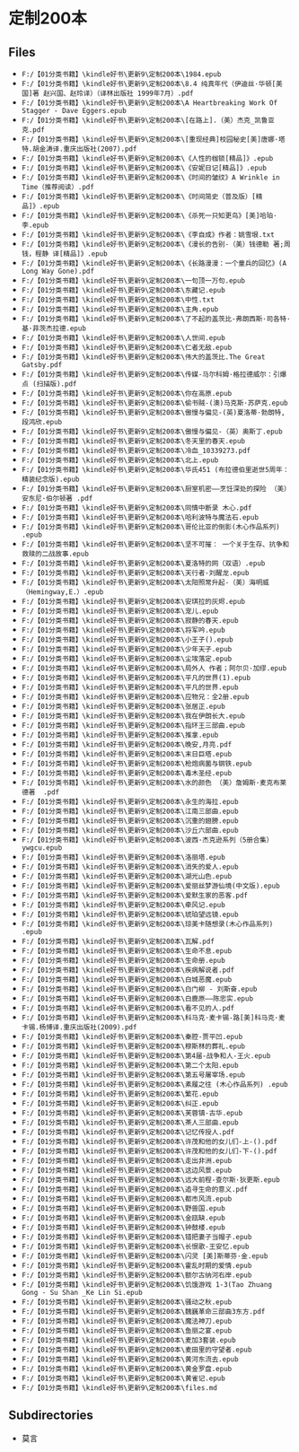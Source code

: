 # 定制200本

## Files

- `F:/【01分类书籍】\kindle好书\更新9\定制200本\1984.epub`
- `F:/【01分类书籍】\kindle好书\更新9\定制200本\8.4 纯真年代（伊迪丝·华顿[美国]著 赵兴国、赵玲译）（译林出版社 1999年7月）.pdf`
- `F:/【01分类书籍】\kindle好书\更新9\定制200本\A Heartbreaking Work Of Stagger - Dave Eggers.epub`
- `F:/【01分类书籍】\kindle好书\更新9\定制200本\[在路上].（美）杰克_凯鲁亚克.pdf`
- `F:/【01分类书籍】\kindle好书\更新9\定制200本\[重现经典]校园秘史[美]唐娜·塔特.胡金涛译.重庆出版社(2007).pdf`
- `F:/【01分类书籍】\kindle好书\更新9\定制200本\《人性的枷锁[精品]》.epub`
- `F:/【01分类书籍】\kindle好书\更新9\定制200本\《安妮日记[精品]》.epub`
- `F:/【01分类书籍】\kindle好书\更新9\定制200本\《时间的皱纹》A Wrinkle in Time（推荐阅读）.pdf`
- `F:/【01分类书籍】\kindle好书\更新9\定制200本\《时间简史（普及版）[精品]》.epub`
- `F:/【01分类书籍】\kindle好书\更新9\定制200本\《杀死一只知更鸟》[美]哈珀·李.epub`
- `F:/【01分类书籍】\kindle好书\更新9\定制200本\《李自成》作者：姚雪垠.txt`
- `F:/【01分类书籍】\kindle好书\更新9\定制200本\《漫长的告别-（美）钱德勒 著;周钱，程静 译[精品]》.epub`
- `F:/【01分类书籍】\kindle好书\更新9\定制200本\《长路漫漫：一个童兵的回忆》(A Long Way Gone).pdf`
- `F:/【01分类书籍】\kindle好书\更新9\定制200本\一句顶一万句.epub`
- `F:/【01分类书籍】\kindle好书\更新9\定制200本\东藏记.epub`
- `F:/【01分类书籍】\kindle好书\更新9\定制200本\中性.txt`
- `F:/【01分类书籍】\kindle好书\更新9\定制200本\主角.epub`
- `F:/【01分类书籍】\kindle好书\更新9\定制200本\了不起的盖茨比-弗朗西斯·司各特·基·菲茨杰拉德.epub`
- `F:/【01分类书籍】\kindle好书\更新9\定制200本\人世间.epub`
- `F:/【01分类书籍】\kindle好书\更新9\定制200本\仁者无敌.epub`
- `F:/【01分类书籍】\kindle好书\更新9\定制200本\伟大的盖茨比.The Great Gatsby.pdf`
- `F:/【01分类书籍】\kindle好书\更新9\定制200本\传媒-马尔科姆·格拉德威尔：引爆点 (扫描版).pdf`
- `F:/【01分类书籍】\kindle好书\更新9\定制200本\你在高原.epub`
- `F:/【01分类书籍】\kindle好书\更新9\定制200本\偷书贼-(澳)马克斯·苏萨克.epub`
- `F:/【01分类书籍】\kindle好书\更新9\定制200本\傲慢与偏见-(英)夏洛蒂·勃朗特,段鸿欣.epub`
- `F:/【01分类书籍】\kindle好书\更新9\定制200本\傲慢与偏见-（英）奥斯丁.epub`
- `F:/【01分类书籍】\kindle好书\更新9\定制200本\冬天里的春天.epub`
- `F:/【01分类书籍】\kindle好书\更新9\定制200本\冷血_10339273.pdf`
- `F:/【01分类书籍】\kindle好书\更新9\定制200本\北上.epub`
- `F:/【01分类书籍】\kindle好书\更新9\定制200本\华氏451 (布拉德伯里逝世5周年：精装纪念版).epub`
- `F:/【01分类书籍】\kindle好书\更新9\定制200本\厨室机密——烹饪深处的探险 （美）安东尼·伯尔顿著 .pdf`
- `F:/【01分类书籍】\kindle好书\更新9\定制200本\同情中断录 木心.pdf`
- `F:/【01分类书籍】\kindle好书\更新9\定制200本\哈利波特与魔法石.epub`
- `F:/【01分类书籍】\kindle好书\更新9\定制200本\哥伦比亚的倒影(木心作品系列) .epub`
- `F:/【01分类书籍】\kindle好书\更新9\定制200本\坚不可摧： 一个关于生存、抗争和救赎的二战故事.epub`
- `F:/【01分类书籍】\kindle好书\更新9\定制200本\夏洛特的网（双语）.epub`
- `F:/【01分类书籍】\kindle好书\更新9\定制200本\天行者-刘醒龙.epub`
- `F:/【01分类书籍】\kindle好书\更新9\定制200本\太阳照常升起-（美）海明威（Hemingway,E.）.epub`
- `F:/【01分类书籍】\kindle好书\更新9\定制200本\安琪拉的灰烬.epub`
- `F:/【01分类书籍】\kindle好书\更新9\定制200本\宠儿.epub`
- `F:/【01分类书籍】\kindle好书\更新9\定制200本\寂静的春天.epub`
- `F:/【01分类书籍】\kindle好书\更新9\定制200本\将军吟.epub`
- `F:/【01分类书籍】\kindle好书\更新9\定制200本\小王子().epub`
- `F:/【01分类书籍】\kindle好书\更新9\定制200本\少年天子.epub`
- `F:/【01分类书籍】\kindle好书\更新9\定制200本\尘埃落定.epub`
- `F:/【01分类书籍】\kindle好书\更新9\定制200本\局外人 作者；阿尔贝·加缪.epub`
- `F:/【01分类书籍】\kindle好书\更新9\定制200本\平凡的世界(1).epub`
- `F:/【01分类书籍】\kindle好书\更新9\定制200本\平凡的世界.epub`
- `F:/【01分类书籍】\kindle好书\更新9\定制200本\应物兄：全2册.epub`
- `F:/【01分类书籍】\kindle好书\更新9\定制200本\张居正.epub`
- `F:/【01分类书籍】\kindle好书\更新9\定制200本\我在伊朗长大.epub`
- `F:/【01分类书籍】\kindle好书\更新9\定制200本\指环王三部曲.epub`
- `F:/【01分类书籍】\kindle好书\更新9\定制200本\推拿.epub`
- `F:/【01分类书籍】\kindle好书\更新9\定制200本\晚安,月亮.pdf`
- `F:/【01分类书籍】\kindle好书\更新9\定制200本\末日巨塔.epub`
- `F:/【01分类书籍】\kindle好书\更新9\定制200本\枪炮病菌与钢铁.epub`
- `F:/【01分类书籍】\kindle好书\更新9\定制200本\毒木圣经.epub`
- `F:/【01分类书籍】\kindle好书\更新9\定制200本\水的颜色 （美）詹姆斯·麦克布莱德著  .pdf`
- `F:/【01分类书籍】\kindle好书\更新9\定制200本\永生的海拉.epub`
- `F:/【01分类书籍】\kindle好书\更新9\定制200本\江南三部曲.epub`
- `F:/【01分类书籍】\kindle好书\更新9\定制200本\沉重的翅膀.epub`
- `F:/【01分类书籍】\kindle好书\更新9\定制200本\沙丘六部曲.epub`
- `F:/【01分类书籍】\kindle好书\更新9\定制200本\波西·杰克逊系列（5册合集）ywgcu.epub`
- `F:/【01分类书籍】\kindle好书\更新9\定制200本\洛丽塔.epub`
- `F:/【01分类书籍】\kindle好书\更新9\定制200本\消失的爱人.epub`
- `F:/【01分类书籍】\kindle好书\更新9\定制200本\湖光山色.epub`
- `F:/【01分类书籍】\kindle好书\更新9\定制200本\爱丽丝梦游仙境(中文版).epub`
- `F:/【01分类书籍】\kindle好书\更新9\定制200本\爱默生家的恶客.pdf`
- `F:/【01分类书籍】\kindle好书\更新9\定制200本\牵风记.epub`
- `F:/【01分类书籍】\kindle好书\更新9\定制200本\琥珀望远镜.epub`
- `F:/【01分类书籍】\kindle好书\更新9\定制200本\琼美卡随想录(木心作品系列) .epub`
- `F:/【01分类书籍】\kindle好书\更新9\定制200本\瓦解.pdf`
- `F:/【01分类书籍】\kindle好书\更新9\定制200本\生命不息.epub`
- `F:/【01分类书籍】\kindle好书\更新9\定制200本\生命册.epub`
- `F:/【01分类书籍】\kindle好书\更新9\定制200本\疾病解说者.pdf`
- `F:/【01分类书籍】\kindle好书\更新9\定制200本\白城恶魔.epub`
- `F:/【01分类书籍】\kindle好书\更新9\定制200本\白门柳 - 刘斯奋.epub`
- `F:/【01分类书籍】\kindle好书\更新9\定制200本\白鹿原——陈忠实.epub`
- `F:/【01分类书籍】\kindle好书\更新9\定制200本\看不见的人.pdf`
- `F:/【01分类书籍】\kindle好书\更新9\定制200本\科马克·麦卡锡-路[美]科马克·麦卡锡.杨博译.重庆出版社(2009).pdf`
- `F:/【01分类书籍】\kindle好书\更新9\定制200本\秦腔-贾平凹.epub`
- `F:/【01分类书籍】\kindle好书\更新9\定制200本\穆斯林的葬礼.epub`
- `F:/【01分类书籍】\kindle好书\更新9\定制200本\第4届-战争和人-王火.epub`
- `F:/【01分类书籍】\kindle好书\更新9\定制200本\第二个太阳.epub`
- `F:/【01分类书籍】\kindle好书\更新9\定制200本\第五号屠宰场.epub`
- `F:/【01分类书籍】\kindle好书\更新9\定制200本\素履之往 (木心作品系列) .epub`
- `F:/【01分类书籍】\kindle好书\更新9\定制200本\繁花.epub`
- `F:/【01分类书籍】\kindle好书\更新9\定制200本\纠正.epub`
- `F:/【01分类书籍】\kindle好书\更新9\定制200本\芙蓉镇-古华.epub`
- `F:/【01分类书籍】\kindle好书\更新9\定制200本\茶人三部曲.epub`
- `F:/【01分类书籍】\kindle好书\更新9\定制200本\记忆传授人.pdf`
- `F:/【01分类书籍】\kindle好书\更新9\定制200本\许茂和他的女儿们-上-().pdf`
- `F:/【01分类书籍】\kindle好书\更新9\定制200本\许茂和他的女儿们-下-().pdf`
- `F:/【01分类书籍】\kindle好书\更新9\定制200本\走出非洲.epub`
- `F:/【01分类书籍】\kindle好书\更新9\定制200本\这边风景.epub`
- `F:/【01分类书籍】\kindle好书\更新9\定制200本\远大前程-查尔斯·狄更斯.epub`
- `F:/【01分类书籍】\kindle好书\更新9\定制200本\追寻生命的意义.pdf`
- `F:/【01分类书籍】\kindle好书\更新9\定制200本\都市风流.epub`
- `F:/【01分类书籍】\kindle好书\更新9\定制200本\野兽国.epub`
- `F:/【01分类书籍】\kindle好书\更新9\定制200本\金瓯缺.epub`
- `F:/【01分类书籍】\kindle好书\更新9\定制200本\钟鼓楼.epub`
- `F:/【01分类书籍】\kindle好书\更新9\定制200本\错把妻子当帽子.epub`
- `F:/【01分类书籍】\kindle好书\更新9\定制200本\长恨歌-王安忆.epub`
- `F:/【01分类书籍】\kindle好书\更新9\定制200本\闪灵 [美]斯蒂芬·金.epub`
- `F:/【01分类书籍】\kindle好书\更新9\定制200本\霍乱时期的爱情.epub`
- `F:/【01分类书籍】\kindle好书\更新9\定制200本\额尔古纳河右岸.epub`
- `F:/【01分类书籍】\kindle好书\更新9\定制200本\饥饿游戏 1-3(Tao Zhuang Gong - Su Shan _Ke Lin Si.epub`
- `F:/【01分类书籍】\kindle好书\更新9\定制200本\骚动之秋.epub`
- `F:/【01分类书籍】\kindle好书\更新9\定制200本\魏巍革命三部曲3东方.pdf`
- `F:/【01分类书籍】\kindle好书\更新9\定制200本\魔法神刀.epub`
- `F:/【01分类书籍】\kindle好书\更新9\定制200本\鱼丽之宴.epub`
- `F:/【01分类书籍】\kindle好书\更新9\定制200本\麦加3套装.epub`
- `F:/【01分类书籍】\kindle好书\更新9\定制200本\麦田里的守望者.epub`
- `F:/【01分类书籍】\kindle好书\更新9\定制200本\黄河东流去.epub`
- `F:/【01分类书籍】\kindle好书\更新9\定制200本\黄金罗盘.epub`
- `F:/【01分类书籍】\kindle好书\更新9\定制200本\黄雀记.epub`
- `F:/【01分类书籍】\kindle好书\更新9\定制200本\files.md`

## Subdirectories

- 莫言
